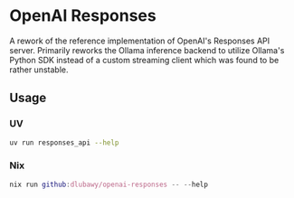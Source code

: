 # OpenAI Responses

A rework of the reference implementation of OpenAI's Responses API server. Primarily reworks
the Ollama inference backend to utilize Ollama's Python SDK instead of a custom streaming
client which was found to be rather unstable.

## Usage

### UV

```bash
uv run responses_api --help
```

### Nix

```nix
nix run github:dlubawy/openai-responses -- --help
```
